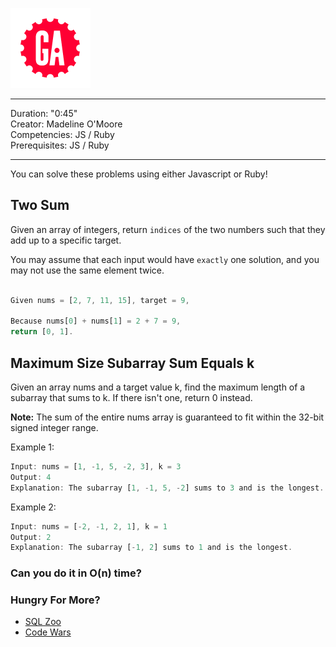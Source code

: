 ![](../../../ga_cog.png)

---

Duration: "0:45"<br>
Creator: Madeline O'Moore<br>
Competencies: JS / Ruby<br>
Prerequisites: JS / Ruby<br>

---

You can solve these problems using either Javascript or Ruby!


## Two Sum

Given an array of integers, return `indices` of the two numbers such that they add up to a specific target.

You may assume that each input would have `exactly` one solution, and you may not use the same element twice.


```js

Given nums = [2, 7, 11, 15], target = 9,

Because nums[0] + nums[1] = 2 + 7 = 9,
return [0, 1].

```


## Maximum Size Subarray Sum Equals k

Given an array nums and a target value k, find the maximum length of a subarray that sums to k. If there isn't one, return 0 instead.

**Note:**
The sum of the entire nums array is guaranteed to fit within the 32-bit signed integer range.


Example 1:

```js
Input: nums = [1, -1, 5, -2, 3], k = 3
Output: 4 
Explanation: The subarray [1, -1, 5, -2] sums to 3 and is the longest.
```

Example 2:

```js
Input: nums = [-2, -1, 2, 1], k = 1
Output: 2 
Explanation: The subarray [-1, 2] sums to 1 and is the longest.
```


### Can you do it in O(n) time?




### Hungry For More?

- [SQL Zoo](https://sqlzoo.net/wiki/SQL_Tutorial)
- [Code Wars](https://www.codewars.com/)
